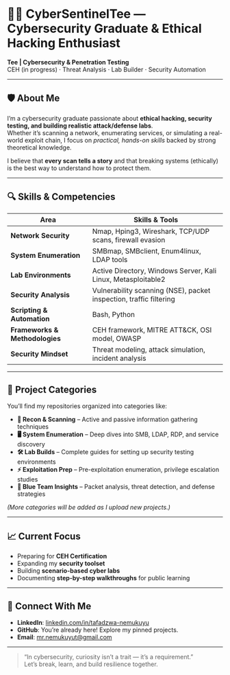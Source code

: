 # 👨‍💻 CyberSentinelTee — Cybersecurity Graduate & Ethical Hacking Enthusiast

**Tee | Cybersecurity & Penetration Testing**  
CEH (in progress) · Threat Analysis · Lab Builder · Security Automation

---

## 🛡️ About Me

I’m a cybersecurity graduate passionate about **ethical hacking, security testing, and building realistic attack/defense labs**.  
Whether it’s scanning a network, enumerating services, or simulating a real-world exploit chain, I focus on *practical, hands-on skills* backed by strong theoretical knowledge.

I believe that **every scan tells a story** and that breaking systems (ethically) is the best way to understand how to protect them.

---

## 🔍 Skills & Competencies

| Area                     | Skills & Tools |
|--------------------------|----------------|
| **Network Security**     | Nmap, Hping3, Wireshark, TCP/UDP scans, firewall evasion |
| **System Enumeration**   | SMBmap, SMBclient, Enum4linux, LDAP tools |
| **Lab Environments**     | Active Directory, Windows Server, Kali Linux, Metasploitable2 |
| **Security Analysis**    | Vulnerability scanning (NSE), packet inspection, traffic filtering |
| **Scripting & Automation** | Bash, Python |
| **Frameworks & Methodologies** | CEH framework, MITRE ATT&CK, OSI model, OWASP |
| **Security Mindset**     | Threat modeling, attack simulation, incident analysis |

---

## 📂 Project Categories

You’ll find my repositories organized into categories like:

- **🔎 Recon & Scanning** – Active and passive information gathering techniques  
- **🖥️ System Enumeration** – Deep dives into SMB, LDAP, RDP, and service discovery  
- **🛠️ Lab Builds** – Complete guides for setting up security testing environments  
- **⚡ Exploitation Prep** – Pre-exploitation enumeration, privilege escalation studies  
- **🔐 Blue Team Insights** – Packet analysis, threat detection, and defense strategies  

*(More categories will be added as I upload new projects.)*

---

## 📈 Current Focus

- Preparing for **CEH Certification**
- Expanding my **security toolset**
- Building **scenario-based cyber labs**
- Documenting **step-by-step walkthroughs** for public learning

---

## 🤝 Connect With Me

- **LinkedIn**: [linkedin.com/in/tafadzwa-nemukuyu](https://www.linkedin.com/in/tafadzwa-nemukuyu)  
- **GitHub**: You’re already here! Explore my pinned projects.  
- **Email**: mr.nemukuyut@gmail.com

---

> “In cybersecurity, curiosity isn’t a trait — it’s a requirement.”  
> Let’s break, learn, and build resilience together.

